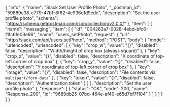 {
  "info": {
    "name": "Slack Set User Profile Photo",
    "_postman_id": "59889e38-c779-47b1-8f62-4c936e1d9edc",
    "description": "Set the user profile photo",
    "schema": "https://schema.getpostman.com/json/collection/v2.0.0/"
  },
  "item": [
    {
      "name": "messaging",
      "item": [
        {
          "id": "004263a7-0028-4ebd-bfc6-f1fc6fe03e66",
          "name": "users_setPhoto",
          "request": {
            "url": "http://slack.com/api/users.setPhoto",
            "method": "POST",
            "body": {
              "mode": "urlencoded",
              "urlencoded": [
                {
                  "key": "crop_w",
                  "value": "{}",
                  "disabled": false,
                  "description": "Width/height of crop box (always square)"
                },
                {
                  "key": "crop_x",
                  "value": "{}",
                  "disabled": false,
                  "description": "X coordinate of top-left corner of crop box"
                },
                {
                  "key": "crop_y",
                  "value": "{}",
                  "disabled": false,
                  "description": "Y coordinate of top-left corner of crop box"
                },
                {
                  "key": "image",
                  "value": "{}",
                  "disabled": false,
                  "description": "File contents via `multipart/form-data`"
                },
                {
                  "key": "token",
                  "value": "{}",
                  "disabled": false,
                  "description": "Authentication token"
                }
              ]
            },
            "description": "Set the user profile photo"
          },
          "response": [
            {
              "status": "OK",
              "code": 200,
              "name": "Response_200",
              "id": "9689db25-07bd-464e-af40-e65d7bf7f104"
            }
          ]
        }
      ]
    }
  ]
}